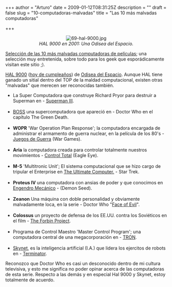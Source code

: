 +++
author = "Arturo"
date = 2009-01-12T08:31:25Z
description = ""
draft = false
slug = "10-computadoras-malvadas"
title = "Las 10 más malvadas computadoras"

+++

<p align="center"><img src="http://geeksan.com/wp-content/uploads/import/69-hal-9000.jpg" alt="69-hal-9000.jpg" /><br /><cite>HAL 9000 en 2001: Una Odisea del Espacio.</cite></p>

<p><a href="http://geek.cl/wp-content/uploads/2009/01/top-10-evil-com.html">Selección de las 10 más malvadas computadoras de películas</a>; una selección muy entretenida, sobre todo para los geek que esporádicamente visitan este sitio ;).</p> 

<p><a href="http://geek.cl/wp-content/uploads/2009/01/HAL_90001">HAL 9000</a> (<a href="http://geeksan.com/computadores/feliz-cumpleanos-hal.html">hoy de cumpleaños</a>) de <a href="http://geek.cl/wp-content/uploads/2009/01/tt00626221">Odisea del Espacio</a>. Aunque HAL tiene ganado un sitial dentro del TOP de la maldad computacional, existen otras "malvadas" que merecen ser reconocidas también.</p>

<ul>
<li>La Super Computadora que construye Richard Pryor para destruir a Superman en - <a href="http://geek.cl/wp-content/uploads/2009/01/tt0086393">Superman III</a>.</li><br />

<li><a href="http://geek.cl/wp-content/uploads/2009/01/List_of_Doctor_Who_villains#BOSS">BOSS</a> una supercomputadora que apareció en - Doctor Who en el capítulo The Green Death.</li><br />

<li><b>WOPR</b> 'War Operation Plan Response'; la computadora encargada de administrar el armamento de guerra nuclear, en la película de los 80's - <a href="http://geek.cl/wp-content/uploads/2009/01/tt0086567">Juegos de Guerra</a> (War Games).</li><br />

<li><b>Aria</b> la computadora creada para controlar totalmente nuestros movimientos - <a href="http://geek.cl/wp-content/uploads/2009/01/tt1059786">Control Total</a> (Eagle Eye).</li><br />

<li><b>M-5</b> 'Multitronic Unit'; El sistema computacional que se hizo cargo de tripular el Enterprise en <a href="http://geek.cl/wp-content/uploads/2009/01/68766.html">The Ultimate Computer.</a> - Star Trek.</li><br />

<li><b>Proteus IV</b> una computadora con ansias de poder y que conocimos en <a href="http://geek.cl/wp-content/uploads/2009/01/tt0075931">Engendro Mecánico</a> - (Demon Seed).</li><br />

<li><b>Zeanon</b> Una máquina con doble personalidad y obviamente malvadamente loca, en la serie - Doctor Who "<a href="http://geek.cl/wp-content/uploads/2009/01/watch?v=oO7gEraGVhM">Face of Evil</a>".</li><br />

<li><b>Colossus</b> un proyecto de defensa de los EE.UU. contra los Soviéticos en el film - <a href="http://geek.cl/wp-content/uploads/2009/01/tt0064177">The Forbin Project</a>.</li><br />

<li>Programa de Control Maestro 'Master Control Program'; una computadora central de una megacorporación en - <a href="http://geek.cl/wp-content/uploads/2009/01/tt0084827">TRON</a>.</li><br />

<li><a href="http://geek.cl/wp-content/uploads/2009/01/Skynet_%28Terminator%29">Skynet</a>, es la inteligencia artificial (I.A.) que lidera los ejercitos de robots en - <a href="http://geek.cl/wp-content/uploads/2009/01/tt0088247">Terminator</a>.</li>
</ul>

<p>Reconozco que Doctor Who es casi un desconocido dentro de mi cultura televisiva, y esto me significa no poder opinar acerca de las computadoras de esta serie. Respecto a las demás y en especial Hal 9000 y Skynet, estoy totalmente de acuerdo.</p>